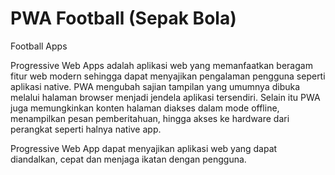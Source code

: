 # PWA Football (Sepak Bola)
Football Apps

Progressive Web Apps adalah aplikasi web yang memanfaatkan beragam fitur web modern sehingga dapat menyajikan pengalaman pengguna seperti aplikasi native. PWA mengubah sajian tampilan yang umumnya dibuka melalui halaman browser menjadi jendela aplikasi tersendiri. Selain itu PWA juga memungkinkan konten halaman diakses dalam mode offline, menampilkan pesan pemberitahuan, hingga akses ke hardware dari perangkat seperti halnya native app.

Progressive Web App dapat menyajikan aplikasi web yang dapat diandalkan, cepat dan menjaga ikatan dengan pengguna.
